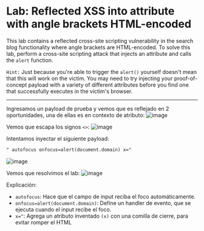 # Lab: Reflected XSS into attribute with angle brackets HTML-encoded
This lab contains a reflected cross-site scripting vulnerability in the search blog functionality where angle brackets are HTML-encoded. To solve this lab, perform a cross-site scripting attack that injects an attribute and calls the `alert` function. 

`Hint:` Just because you're able to trigger the `alert()` yourself doesn't mean that this will work on the victim. You may need to try injecting your proof-of-concept payload with a variety of different attributes before you find one that successfully executes in the victim's browser. 

---

Ingresamos un payload de prueba y vemos que es reflejado en 2 oportunidades, una de ellas es en contexto de atributo:
![image](https://github.com/user-attachments/assets/04515733-0eeb-45f0-9c3e-e9f7e0744fd0)

Vemos que escapa los signos `<>`:
![image](https://github.com/user-attachments/assets/0b81427a-892c-4d60-af6d-3a6b673c5ca3)

Intentamos inyectar el siguiente payload:
```html
" autofocus onfocus=alert(document.domain) x="
```
![image](https://github.com/user-attachments/assets/f6eb7620-cf36-4d7e-a319-0d57c474a4a0)

Vemos que resolvimos el lab:
![image](https://github.com/user-attachments/assets/b1ec7c96-4460-4624-80d9-9c3ccd4ae03d)

Explicación:
- `autofocus`: Hace que el campo de input reciba el foco automáticamente.
- `onfocus=alert(document.domain)`: Define un handler de evento, que se ejecuta cuando el input recibe el foco.
- `x="`: 	Agrega un atributo inventado `(x)` con una comilla de cierre, para evitar romper el HTML




